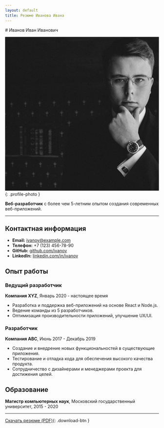 ```yaml
---
layout: default
title: Резюме Иванова Ивана
---
```

<div id="ru" class="fade-in">
# Иванов Иван Иванович

![Фотография](../assets/images/photo.jpg){: .profile-photo }

**Веб-разработчик** с более чем 5-летним опытом создания современных веб-приложений.

---

## Контактная информация

- **Email:** [ivanov@example.com](mailto:ivanov@example.com)
- **Телефон:** +7 (123) 456-78-90
- **GitHub:** [github.com/ivanov](https://github.com/ivanov)
- **LinkedIn:** [linkedin.com/in/ivanov](https://linkedin.com/in/ivanov)

## Опыт работы

### Ведущий разработчик
**Компания XYZ**, Январь 2020 - настоящее время

- Разработка и поддержка веб-приложений на основе React и Node.js.
- Ведение команды из 5 разработчиков.
- Оптимизация производительности приложений, улучшение UX/UI.

### Разработчик
**Компания ABC**, Июнь 2017 - Декабрь 2019

- Создание и внедрение новых функциональностей в существующие приложения.
- Тестирование и отладка кода для обеспечения высокого качества продукта.
- Сотрудничество с дизайнерами и менеджерами проекта для достижения целей.

## Образование

**Магистр компьютерных наук**, Московский государственный университет, 2015 - 2020

---

[Скачать резюме (PDF)](../resume_ru.pdf){: .download-btn }
</div>